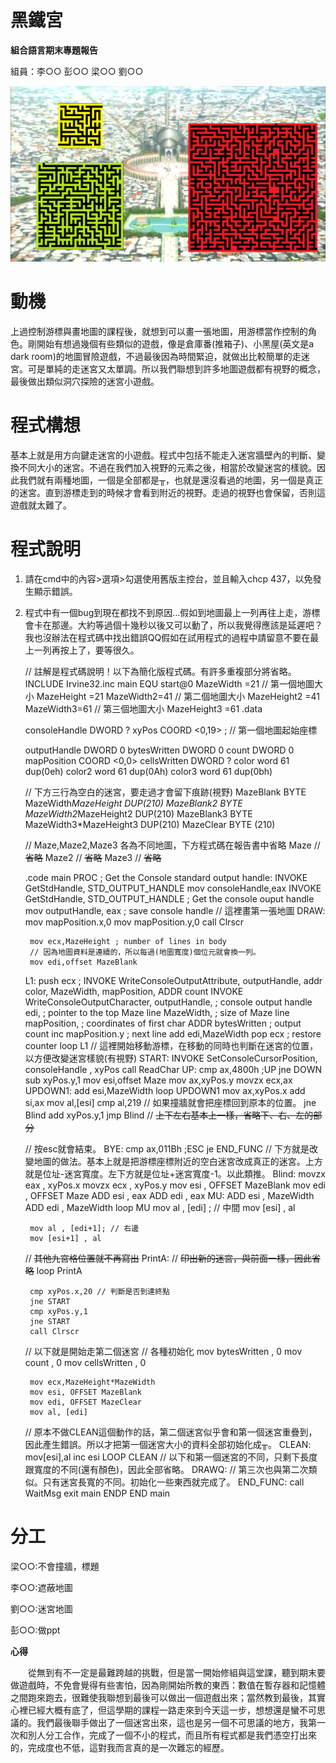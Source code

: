# 黑鐵宮

**組合語言期末專題報告**

組員：李○○ 彭○○ 梁○○ 劉○○

![](readme.png)

# 動機

上過控制游標與畫地圖的課程後，就想到可以畫一張地圖，用游標當作控制的角色。剛開始有想過幾個有些類似的遊戲，像是倉庫番(推箱子)、小黑屋(英文是a dark room)的地圖冒險遊戲，不過最後因為時間緊迫，就做出比較簡單的走迷宮。可是單純的走迷宮又太單調。所以我們聯想到許多地圖遊戲都有視野的概念，最後做出類似洞穴探險的迷宮小遊戲。

# 程式構想

基本上就是用方向鍵走迷宮的小遊戲。程式中包括不能走入迷宮牆壁內的判斷、變換不同大小的迷宮。不過在我們加入視野的元素之後，相當於改變迷宮的樣貌。因此我們就有兩種地圖，一個是全部都是╥，也就是還沒看過的地圖，另一個是真正的迷宮。直到游標走到的時候才會看到附近的視野。走過的視野也會保留，否則這遊戲就太難了。

# 程式說明

1. 請在cmd中的內容\>選項\>勾選使用舊版主控台，並且輸入chcp 437，以免發生顯示錯誤。

2. 程式中有一個bug到現在都找不到原因…假如到地圖最上一列再往上走，游標會卡在那邊。大約等過個十幾秒以後又可以動了，所以我覺得應該是延遲吧？我也沒辦法在程式碼中找出錯誤QQ假如在試用程式的過程中請留意不要在最上一列再按上了，要等很久。


    // 註解是程式碼說明！以下為簡化版程式碼。有許多重複部分將省略。
    INCLUDE Irvine32.inc
    main    EQU start@0
    MazeWidth =21 // 第一個地圖大小
    MazeHeight =21
    MazeWidth2=41 // 第二個地圖大小
    MazeHeight2 =41
    MazeWidth3=61 // 第三個地圖大小
    MazeHeight3 =61
    .data
    
    consoleHandle    DWORD ?
    xyPos COORD <0,19> ; // 第一個地圖起始座標
    
    outputHandle DWORD 0
    bytesWritten DWORD 0
    count DWORD 0
    mapPosition COORD <0,0>
    cellsWritten DWORD ?
    color word 61 dup(0eh)
    color2 word 61 dup(0Ah)
    color3 word 61 dup(0bh)
    
    // 下方三行為空白的迷宮，要走過才會留下痕跡(視野)
    MazeBlank  BYTE MazeWidth*MazeHeight DUP(210)
    MazeBlank2  BYTE MazeWidth2*MazeHeight2 DUP(210)
    MazeBlank3  BYTE MazeWidth3*MazeHeight3 DUP(210)
    MazeClear  BYTE (210)
    
    // Maze,Maze2,Maze3 各為不同地圖，下方程式碼在報告書中省略
    Maze // ~~~~省略~~~~
    Maze2 // ~~~~省略~~~~
    Maze3 // ~~~~省略~~~~
    
    .code
    main PROC
        ; Get the Console standard output handle:
        INVOKE GetStdHandle, STD_OUTPUT_HANDLE
        mov consoleHandle,eax
        INVOKE GetStdHandle, STD_OUTPUT_HANDLE ; Get the console ouput handle
        mov outputHandle, eax ; save console handle
    // 這裡畫第一張地圖
    DRAW:
        mov mapPosition.x,0
        mov mapPosition.y,0
        call Clrscr
    
        mov ecx,MazeHeight ; number of lines in body
        // 因為地圖資料是連續的，所以每過(地圖寬度)個位元就會換一列。
        mov edi,offset MazeBlank
    L1: push ecx  ;
        INVOKE WriteConsoleOutputAttribute,
          outputHandle,
          addr color,
          MazeWidth,
          mapPosition,
          ADDR count
        INVOKE WriteConsoleOutputCharacter,
           outputHandle,   ; console output handle
           edi,   ; pointer to the top Maze line
           MazeWidth,   ; size of Maze line
           mapPosition,   ; coordinates of first char
           ADDR bytesWritten    ; output count
        inc mapPosition.y   ; next line
        add edi,MazeWidth
        pop ecx   ; restore counter
    loop L1
    // 這裡開始移動游標，在移動的同時也判斷在迷宮的位置，以方便改變迷宮樣貌(有視野)
    START:
        INVOKE SetConsoleCursorPosition, consoleHandle , xyPos
        call ReadChar
    UP:
        cmp ax,4800h ;UP
            jne DOWN
            sub xyPos.y,1
            mov esi,offset Maze
            mov ax,xyPos.y
            movzx ecx,ax
    UPDOWN1:
            add esi,MazeWidth
    loop UPDOWN1
            mov ax,xyPos.x
            add si,ax
            mov al,[esi]
            cmp al,219 // 如果撞牆就會把座標回到原本的位置。
            jne Blind
            add xyPos.y,1
            jmp Blind
    // ~~~~上下左右基本上一樣，省略下、右、左的部分~~~~
    
    // 按esc就會結束。
    BYE:
        cmp ax,011Bh ;ESC
            je END_FUNC
    // 下方就是改變地圖的做法。基本上就是把游標座標附近的空白迷宮改成真正的迷宮。上方就是位址-迷宮寬度。左下方就是位址+迷宮寬度-1。以此類推。
    Blind:
        movzx eax , xyPos.x
        movzx ecx , xyPos.y
        mov esi , OFFSET MazeBlank
        mov edi , OFFSET Maze
        ADD esi , eax
        ADD edi , eax
    MU:
        ADD esi , MazeWidth
        ADD edi , MazeWidth
    loop MU
        mov al , [edi] ; // 中間
        mov [esi] , al
    
        mov al , [edi+1]; // 右邊
        mov [esi+1] , al
    // ~~~~其他九宮格位置就不再寫出~~~~
    PrintA:
    // ~~~~印出新的迷宮，與前面一樣，因此省略~~~~
    loop PrintA
    
        cmp xyPos.x,20 // 判斷是否到達終點
        jne START
        cmp xyPos.y,1
        jne START
        call Clrscr
    // 以下就是開始走第二個迷宮
        // 各種初始化
        mov bytesWritten , 0
        mov count , 0
        mov cellsWritten , 0
    
        mov ecx,MazeHeight*MazeWidth
        mov esi, OFFSET MazeBlank
        mov edi, OFFSET MazeClear
        mov al, [edi]
    // 原本不做CLEAN這個動作的話，第二個迷宮似乎會和第一個迷宮重疊到，因此產生錯誤。所以才把第一個迷宮大小的資料全部初始化成╥。
    CLEAN:
        mov[esi],al
        inc esi
    LOOP CLEAN
    // 以下和第一個迷宮的不同，只剩下長度跟寬度的不同(還有顏色)，因此全部省略。
    DRAWQ:
    // 第三次也與第二次類似。只有迷宮長寬的不同。初始化一些東西就完成了。
    END_FUNC:
        call WaitMsg
        exit
    main ENDP
    END main


# 分工

梁○○:不會撞牆，標題

李○○:遮蔽地圖

劉○○:迷宮地圖

彭○○:做ppt

**心得**

　　從無到有不一定是最難跨越的挑戰，但是當一開始修組與這堂課，聽到期末要做遊戲時，不免會覺得有些害怕，因為剛開始所教的東西：數值在暫存器和記憶體之間跑來跑去，很難使我聯想到最後可以做出一個遊戲出來；當然教到最後，其實心裡已經大概有底了，但這學期的課程一路走來到今天這一步，想想還是蠻不可思議的。我們最後聯手做出了一個迷宮出來，這也是另一個不可思議的地方，我第一次和別人分工合作，完成了一個不小的程式，而且所有程式都是我們憑空打出來的，完成度也不低，這對我而言真的是一次難忘的經歷。
